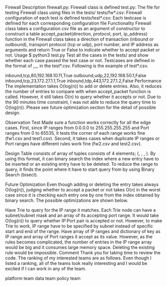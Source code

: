 Firewall
Description
firewall.py: Firewall class is defined
test.py: The file for testing Firewall class using files in the tests/
tests/fw*.csv: Firewall configuration of each test is defined
tests/test*.csv: Each testcase is defined for each corresponding configuration file
Functionality
Firewall class takes a configuration csv file as an argument of constructor to construct a table
accept_packet(direction, protocol, port, ip_address) function in the Firewall class takes a direction of transaction (inbound or outbound), transport protocol (tcp or udp), port number, and IP address as arguments and return True or False to indicate whether to accept packet or not.
Usage
$ python3 test.py
Test all the cases in the tests/ and show whether each case passed the test case or not. Testcases are defined in the format of <direction>,<protocol>,<port>,<ip>,<expected result> in the test*.csv. Following is the example of test*.csv.

inbound,tcp,80,192.168.10.11,True
outbound,udp,22,192.168.50.1,False
inbound,tcp,23,172.27.1.1,True
inbound,tdp,443,172.27.1.2,False
Performance
The implementation takes O(log(n)) to add or delete entries. Also, it reduces the number of entries to compare with when accept_packet function is called. However, it still takes O(n) to query whether it accepts or not. Due to the 90 minutes time constraint, I was not able to reduce the query time to O(log(n)). Please see future optimization section for the detail of possible design.

Observation
Test
Made sure a function works correctly for all the edge cases. First, since IP ranges from 0.0.0.0 to 255.255.255.255 and Port ranges from 0 to 65535, it tests the corner of each range works fine (fw1.csv and test1.csv). Second, it takes cases when duplicate IP ranges or Port ranges have different rules work fine (fw2.csv and test2.csv).

Design
Table consists of array of tuples consists of 4 elements; (<IP range start>, <Port range start>, <IP range end>, <Port range end>). By using this format, it can binary search the index where a new entry have to be inserted or an existing entry have to be deleted. To reduce the range to query, it finds the point where it have to start query from by using Binary Search (bisect).

Future Optimization
Even though adding or deleting the entry takes always O(log(n)), judging whether to accept a packet or not takes O(n) in the worst case since it is checking each entry one by one from the index obtained by binary search. The possible optimizations are shown below.

Have Trie to query for the IP range it matches. Each Trie node can have a subnet/subnet mask and an array of its accepting port range. It would take O(log(n)) to query whether IP:Port pair is accepted or not. However, to make Trie to work, IP range have to be specified by subnet instead of specific start and end of the range.
Have array of IP ranges and dictionary of key as IP range and array of Port ranges it accept as its value. However, as the rules becomes complicated, the number of entries in the IP range array would be big and it consumes large memory space. Deleting the existing rule would be impossible.
Comment
Thank you for taking time to review the code. The ranking of my interested teams are as follows. Even though I listed a ranking, all of the teams look really interesting and I would be excited if I can work in any of the team.

platform team
data team
policy team
